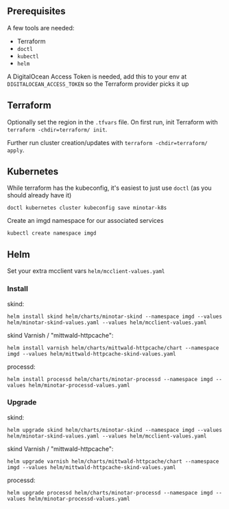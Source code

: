 
## Prerequisites

A few tools are needed:
* Terraform
* `doctl`
* `kubectl`
* `helm`

A DigitalOcean Access Token is needed, add this to your env at `DIGITALOCEAN_ACCESS_TOKEN` so the Terraform provider picks it up

## Terraform

Optionally set the region in the `.tfvars` file. On first run, init Terraform with `terraform -chdir=terraform/ init`.

Further run cluster creation/updates with `terraform -chdir=terraform/ apply`.

## Kubernetes

While terraform has the kubeconfig, it's easiest to just use `doctl` (as you should already have it)

```
doctl kubernetes cluster kubeconfig save minotar-k8s
```

Create an imgd namespace for our associated services

```
kubectl create namespace imgd
```


## Helm

Set your extra mcclient vars `helm/mcclient-values.yaml`

### Install

skind:
```
helm install skind helm/charts/minotar-skind --namespace imgd --values helm/minotar-skind-values.yaml --values helm/mcclient-values.yaml
```

skind Varnish / "mittwald-httpcache":
```
helm install varnish helm/charts/mittwald-httpcache/chart --namespace imgd --values helm/mittwald-httpcache-skind-values.yaml
```

processd:
```
helm install processd helm/charts/minotar-processd --namespace imgd --values helm/minotar-processd-values.yaml
```

### Upgrade

skind:
```
helm upgrade skind helm/charts/minotar-skind --namespace imgd --values helm/minotar-skind-values.yaml --values helm/mcclient-values.yaml
```

skind Varnish / "mittwald-httpcache":
```
helm upgrade varnish helm/charts/mittwald-httpcache/chart --namespace imgd --values helm/mittwald-httpcache-skind-values.yaml
```

processd:
```
helm upgrade processd helm/charts/minotar-processd --namespace imgd --values helm/minotar-processd-values.yaml
```



